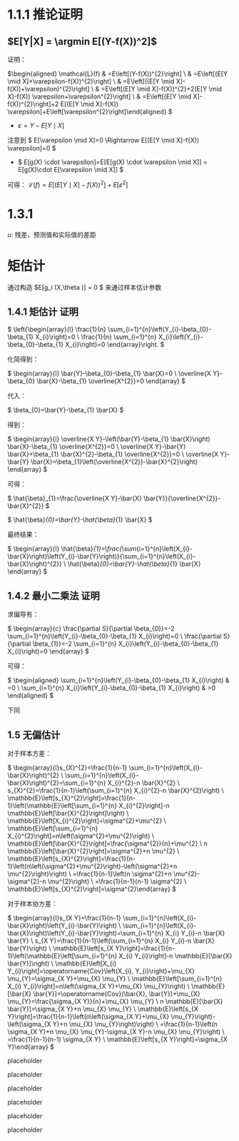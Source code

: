 # 1.1.1 推论证明

## $E[Y|X] = \argmin E[(Y-f(X))^2]$

证明：

 $\begin{aligned} \mathcal{L}(f) & =E\left[(Y-f(X))^{2}\right] \\ & =E\left[(E[Y \mid X]+\varepsilon-f(X))^{2}\right] \\ & =E\left[((E[Y \mid X]-f(X))+\varepsilon)^{2}\right] \\ & =E\left[(E[Y \mid X]-f(X))^{2}+2(E[Y \mid X]-f(X)) \varepsilon+\varepsilon^{2}\right] \\ & =E\left[(E[Y \mid X]-f(X))^{2}\right]+2 E[(E[Y \mid X]-f(X)) \varepsilon]+E\left[\varepsilon^{2}\right]\end{aligned} $

- $\varepsilon = Y - E[Y\mid X]$

注意到 $ E[\varepsilon \mid X]=0 \Rightarrow E[(E[Y \mid X]-f(X)) \varepsilon]=0 $

- $ E[g(X) \cdot \varepsilon]=E[E[g(X) \cdot \varepsilon \mid X]] = E[g(X)\cdot E[\varepsilon \mid X]] $

可得： $\mathcal {L}(f) = E\left[(E[Y \mid X]-f(X))^{2}\right] + E[\varepsilon^2]$

# 1.3.1

$u$: 残差，预测值和实际值的差距

# 矩估计

通过构造 $E[g_i (X,\theta )] = 0 $ 来通过样本估计参数

## 1.4.1 矩估计 证明

$
\left\{\begin{array}{l}
\frac{1}{n} \sum_{i=1}^{n}\left(Y_{i}-\beta_{0}-\beta_{1} X_{i}\right)=0 \\
\frac{1}{n} \sum_{i=1}^{n} X_{i}\left(Y_{i}-\beta_{0}-\beta_{1} X_{i}\right)=0
\end{array}\right.
$

化简得到：

$
\begin{array}{l}
\bar{Y}-\beta_{0}-\beta_{1} \bar{X}=0 \\
\overline{X Y}-\beta_{0} \bar{X}-\beta_{1} \overline{X^{2}}=0
\end{array}
$

代入：

$
\beta_{0}=\bar{Y}-\beta_{1} \bar{X}
$

得到：

$
\begin{array}{l}
\overline{X Y}-\left(\bar{Y}-\beta_{1} \bar{X}\right) \bar{X}-\beta_{1} \overline{X^{2}}=0 \\
\overline{X Y}-\bar{Y} \bar{X}+\beta_{1} \bar{X}^{2}-\beta_{1} \overline{X^{2}}=0 \\
\overline{X Y}-\bar{Y} \bar{X}=\beta_{1}\left(\overline{X^{2}}-\bar{X}^{2}\right)
\end{array}
$

可得：

$
\hat{\beta}_{1}=\frac{\overline{X Y}-\bar{X} \bar{Y}}{\overline{X^{2}}-\bar{X}^{2}}
$



$
\hat{\beta}_{0}=\bar{Y}-\hat{\beta}_{1} \bar{X}
$

最终结果：

$
\begin{array}{l}
\hat{\beta}_{1}=\frac{\sum_{i=1}^{n}\left(X_{i}-\bar{X}\right)\left(Y_{i}-\bar{Y}\right)}{\sum_{i=1}^{n}\left(X_{i}-\bar{X}\right)^{2}} \\
\hat{\beta}_{0}=\bar{Y}-\hat{\beta}_{1} \bar{X}
\end{array}
$

## 1.4.2 最小二乘法 证明

求偏导有：

$
\begin{array}{c}
\frac{\partial S}{\partial \beta_{0}}=-2 \sum_{i=1}^{n}\left(Y_{i}-\beta_{0}-\beta_{1} X_{i}\right)=0 \\
\frac{\partial S}{\partial \beta_{1}}=-2 \sum_{i=1}^{n} X_{i}\left(Y_{i}-\beta_{0}-\beta_{1} X_{i}\right)=0
\end{array}
$

可得：

$
\begin{aligned}
\sum_{i=1}^{n}\left(Y_{i}-\beta_{0}-\beta_{1} X_{i}\right) & =0 \\
\sum_{i=1}^{n} X_{i}\left(Y_{i}-\beta_{0}-\beta_{1} X_{i}\right) & =0
\end{aligned}
$

下同

## 1.5 无偏估计

对于样本方差：

$ \begin{array}{l}s_{X}^{2}=\frac{1}{n-1} \sum_{i=1}^{n}\left(X_{i}-\bar{X}\right)^{2} \\ \sum_{i=1}^{n}\left(X_{i}-\bar{X}\right)^{2}=\sum_{i=1}^{n} X_{i}^{2}-n \bar{X}^{2} \\ s_{X}^{2}=\frac{1}{n-1}\left(\sum_{i=1}^{n} X_{i}^{2}-n \bar{X}^{2}\right) \\ \mathbb{E}\left[s_{X}^{2}\right]=\frac{1}{n-1}\left(\mathbb{E}\left[\sum_{i=1}^{n} X_{i}^{2}\right]-n \mathbb{E}\left[\bar{X}^{2}\right]\right) \\ \mathbb{E}\left[X_{i}^{2}\right]=\sigma^{2}+\mu^{2} \\ \mathbb{E}\left[\sum_{i=1}^{n} X_{i}^{2}\right]=n\left(\sigma^{2}+\mu^{2}\right) \\ \mathbb{E}\left[\bar{X}^{2}\right]=\frac{\sigma^{2}}{n}+\mu^{2} \\ n \mathbb{E}\left[\bar{X}^{2}\right]=\sigma^{2}+n \mu^{2} \\ \mathbb{E}\left[s_{X}^{2}\right]=\frac{1}{n-1}\left(n\left(\sigma^{2}+\mu^{2}\right)-\left(\sigma^{2}+n \mu^{2}\right)\right) \\ =\frac{1}{n-1}\left(n \sigma^{2}+n \mu^{2}-\sigma^{2}-n \mu^{2}\right) \\ =\frac{1}{n-1}(n-1) \sigma^{2} \\ \mathbb{E}\left[s_{X}^{2}\right]=\sigma^{2}\end{array} $

对于样本协方差：

$ \begin{array}{l}s_{X Y}=\frac{1}{n-1} \sum_{i=1}^{n}\left(X_{i}-\bar{X}\right)\left(Y_{i}-\bar{Y}\right) \\ \sum_{i=1}^{n}\left(X_{i}-\bar{X}\right)\left(Y_{i}-\bar{Y}\right)=\sum_{i=1}^{n} X_{i} Y_{i}-n \bar{X} \bar{Y} \\ s_{X Y}=\frac{1}{n-1}\left(\sum_{i=1}^{n} X_{i} Y_{i}-n \bar{X} \bar{Y}\right) \\ \mathbb{E}\left[s_{X Y}\right]=\frac{1}{n-1}\left(\mathbb{E}\left[\sum_{i=1}^{n} X_{i} Y_{i}\right]-n \mathbb{E}[\bar{X} \bar{Y}]\right) \\ \mathbb{E}\left[X_{i} Y_{i}\right]=\operatorname{Cov}\left(X_{i}, Y_{i}\right)+\mu_{X} \mu_{Y}=\sigma_{X Y}+\mu_{X} \mu_{Y} \\ \mathbb{E}\left[\sum_{i=1}^{n} X_{i} Y_{i}\right]=n\left(\sigma_{X Y}+\mu_{X} \mu_{Y}\right) \\ \mathbb{E}[\bar{X} \bar{Y}]=\operatorname{Cov}(\bar{X}, \bar{Y})+\mu_{X} \mu_{Y}=\frac{\sigma_{X Y}}{n}+\mu_{X} \mu_{Y} \\ n \mathbb{E}[\bar{X} \bar{Y}]=\sigma_{X Y}+n \mu_{X} \mu_{Y} \\ \mathbb{E}\left[s_{X Y}\right]=\frac{1}{n-1}\left(n\left(\sigma_{X Y}+\mu_{X} \mu_{Y}\right)-\left(\sigma_{X Y}+n \mu_{X} \mu_{Y}\right)\right) \\ =\frac{1}{n-1}\left(n \sigma_{X Y}+n \mu_{X} \mu_{Y}-\sigma_{X Y}-n \mu_{X} \mu_{Y}\right) \\ =\frac{1}{n-1}(n-1) \sigma_{X Y} \\ \mathbb{E}\left[s_{X Y}\right]=\sigma_{X Y}\end{array} $




placeholder

placeholder

placeholder

placeholder

placeholder

placeholder



